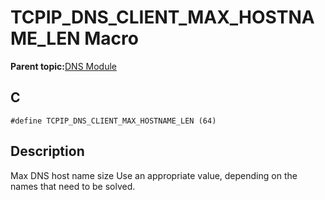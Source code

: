 # TCPIP\_DNS\_CLIENT\_MAX\_HOSTNAME\_LEN Macro

**Parent topic:**[DNS Module](GUID-D15C8F84-C30C-451F-8AB7-F8E62AD494C2.md)

## C

```
#define TCPIP_DNS_CLIENT_MAX_HOSTNAME_LEN (64)
```

## Description

Max DNS host name size Use an appropriate value, depending on the names that need to be solved.

